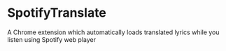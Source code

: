 # SpotifyTranslate
A Chrome extension which automatically loads translated lyrics while you listen using Spotify web player
